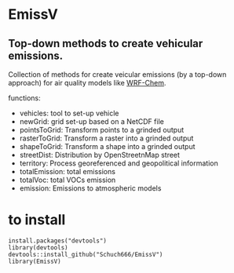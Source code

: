 # EmissV

## Top-down methods to create vehicular emissions.

Collection of methods for create veicular emissions (by a top-down approach) for air quality models like [WRF-Chem](https://ruc.noaa.gov/wrf/wrf-chem/).

functions:

- vehicles: tool to set-up vehicle
- newGrid: grid set-up based on a NetCDF file
- pointsToGrid: Transform points to a grinded output
- rasterToGrid: Transform a raster into a grinded output
- shapeToGrid: Transform a shape into a grinded output
- streetDist: Distribution by OpenStreetnMap street
- territory: Process georeferenced and geopolitical information
- totalEmission: total emissions
- totalVoc: total VOCs emission
- emission:	Emissions to atmospheric models

# to install

```{r eval=F}
install.packages("devtools")
library(devtools)
devtools::install_github("Schuch666/EmissV")
library(EmissV)
```
